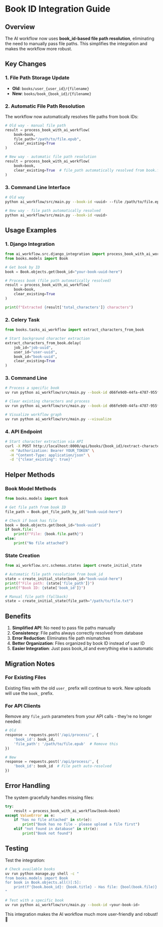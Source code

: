 # Book ID Integration Guide

## Overview

The AI workflow now uses **book_id-based file path resolution**, eliminating the need to manually pass file paths. This simplifies the integration and makes the workflow more robust.

## Key Changes

### 1. **File Path Storage Update**
- **Old**: `books/user_{user_id}/{filename}`
- **New**: `books/book_{book_id}/{filename}`

### 2. **Automatic File Path Resolution**
The workflow now automatically resolves file paths from book IDs:

```python
# Old way - manual file path
result = process_book_with_ai_workflow(
    book=book,
    file_path="/path/to/file.epub",
    clear_existing=True
)

# New way - automatic file path resolution
result = process_book_with_ai_workflow(
    book=book,
    clear_existing=True  # file_path automatically resolved from book.file
)
```

### 3. **Command Line Interface**
```bash
# Old way
python ai_workflow/src/main.py --book-id <uuid> --file /path/to/file.epub

# New way - file path automatically resolved
python ai_workflow/src/main.py --book-id <uuid>
```

## Usage Examples

### 1. **Django Integration**
```python
from ai_workflow.src.django_integration import process_book_with_ai_workflow
from books.models import Book

# Get book by ID
book = Book.objects.get(book_id="your-book-uuid-here")

# Process book (file path automatically resolved)
result = process_book_with_ai_workflow(
    book=book,
    clear_existing=True
)

print(f"Extracted {result['total_characters']} characters")
```

### 2. **Celery Task**
```python
from books.tasks_ai_workflow import extract_characters_from_book

# Start background character extraction
extract_characters_from_book.delay(
    job_id="job-uuid",
    user_id="user-uuid", 
    book_id="book-uuid",
    clear_existing=True
)
```

### 3. **Command Line**
```bash
# Process a specific book
uv run python ai_workflow/src/main.py --book-id d66fe9d0-44fa-4787-955f-50b098cd1157

# Clear existing characters and process
uv run python ai_workflow/src/main.py --book-id d66fe9d0-44fa-4787-955f-50b098cd1157 --clear-existing

# Visualize workflow graph
uv run python ai_workflow/src/main.py --visualize
```

### 4. **API Endpoint**
```bash
# Start character extraction via API
curl -X POST http://localhost:8000/api/books/{book_id}/extract-characters/ \
  -H "Authorization: Bearer YOUR_TOKEN" \
  -H "Content-Type: application/json" \
  -d '{"clear_existing": true}'
```

## Helper Methods

### Book Model Methods
```python
from books.models import Book

# Get file path from book ID
file_path = Book.get_file_path_by_id("book-uuid-here")

# Check if book has file
book = Book.objects.get(book_id="book-uuid")
if book.file:
    print(f"File: {book.file.path}")
else:
    print("No file attached")
```

### State Creation
```python
from ai_workflow.src.schemas.states import create_initial_state

# Automatic file path resolution from book_id
state = create_initial_state(book_id="book-uuid-here")
print(f"File path: {state['file_path']}")
print(f"Book ID: {state['book_id']}")

# Manual file path (fallback)
state = create_initial_state(file_path="/path/to/file.txt")
```

## Benefits

1. **Simplified API**: No need to pass file paths manually
2. **Consistency**: File paths always correctly resolved from database
3. **Error Reduction**: Eliminates file path mismatches
4. **Better Organization**: Files organized by book ID instead of user ID
5. **Easier Integration**: Just pass book_id and everything else is automatic

## Migration Notes

### For Existing Files
Existing files with the old `user_` prefix will continue to work. New uploads will use the `book_` prefix.

### For API Clients
Remove any `file_path` parameters from your API calls - they're no longer needed:

```python
# Old
response = requests.post('/api/process/', {
    'book_id': book_id,
    'file_path': '/path/to/file.epub'  # Remove this
})

# New  
response = requests.post('/api/process/', {
    'book_id': book_id  # File path auto-resolved
})
```

## Error Handling

The system gracefully handles missing files:

```python
try:
    result = process_book_with_ai_workflow(book=book)
except ValueError as e:
    if "has no file attached" in str(e):
        print("Book has no file - please upload a file first")
    elif "not found in database" in str(e):
        print("Book not found")
```

## Testing

Test the integration:
```bash
# Check available books
uv run python manage.py shell -c "
from books.models import Book
for book in Book.objects.all()[:5]:
    print(f'{book.book_id}: {book.title} - Has file: {bool(book.file)}')
"

# Test with a specific book
uv run python ai_workflow/src/main.py --book-id <your-book-id>
```

This integration makes the AI workflow much more user-friendly and robust! 🚀
